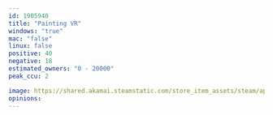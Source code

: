 ```yaml
---
id: 1905940
title: "Painting VR"
windows: "true"
mac: "false"
linux: false
positive: 40
negative: 18
estimated_owners: "0 - 20000"
peak_ccu: 2

image: https://shared.akamai.steamstatic.com/store_item_assets/steam/apps/1905940/header.jpg?t=1713876110
opinions:
---
```

